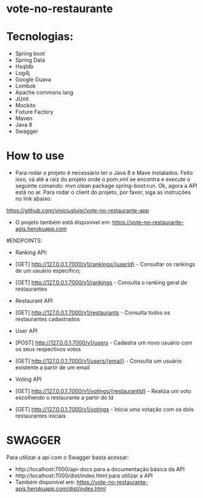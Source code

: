 # vote-no-restaurante

# Tecnologias:
- Spring boot
- Spring Data
- Hsqldb
- Log4j
- Google Guava
- Lombok
- Apache commons lang
- JUnit
- Mockito
- Fixture Factory
- Maven
- Java 8
- Swagger

# How to use
- Para rodar o projeto é necessário ter o Java 8 e Mave instalados. Feito isso, vá até a raiz do projeto onde o pom.xml se encontra e execute o seguinte comando: mvn clean package spring-boot:run. Ok, agora a API está no ar. Para rodar o client do projeto, por favor, siga as instruções no link abaixo:

https://github.com/viniciusluisr/vote-no-restaurante-app

- O projeto também está disponível em: https://vote-no-restaurante-apis.herokuapp.com

#ENDPOINTS:
- Ranking API:
- [GET] http://127.0.0.1:7000/v1/rankings/{userId} - Consultar os rankings de um usuário específico;
- [GET] http://127.0.0.1:7000/v1/rankings - Consulta o ranking geral de restaurantes

- Restaurant API
- [GET] http://127.0.0.1:7000/v1/restaurants - Consulta todos os restaurantes cadastrados

- User API
- [POST] http://127.0.0.1:7000/v1/users - Cadastra um novo usuário com os seus respectivos votos
- [GET] http://127.0.0.1:7000/v1/users/{email} - Consulta um usuário existente a partir de um email

- Voting API
- [GET] http://127.0.0.1:7000/v1/votings/{restaurantId} - Realiza um voto escolhendo o restaurante a partir do Id
- [GET] http://127.0.0.1:7000/v1/votings - Inicia uma votação com os dois restaurantes iniciais

# SWAGGER
Para utilizar a api com o Swagger basta acessar:
- http://localhost:7000/api-docs para a documentação básica da API
- http://localhost:7000/dist/index.html para utilizar a API
- Também disponível em: https://vote-no-restaurante-apis.herokuapp.com/dist/index.html



